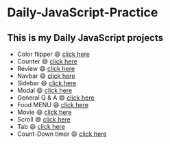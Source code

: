 # Daily-JavaScript-Practice

## This is my Daily JavaScript projects

- Color flipper :smile: [click here](https://iridescent-meerkat-587c72.netlify.app/)
- Counter :smile: [click here](https://mellow-choux-fcfe7e.netlify.app/)
- Review  :smile: [click here](https://lucky-palmier-80b11a.netlify.app/)
- Navbar :smile: [click here](https://jazzy-tanuki-a70f75.netlify.app/)
- Sidebar :smile: [click here](https://mellifluous-llama-705ca9.netlify.app/)
- Modal :smile: [click here](https://iridescent-cannoli-26efeb.netlify.app/)
- General Q & A :smile: [click here](https://shiny-beijinho-c2700e.netlify.app/)
- Food MENU :smile: [click here](https://stunning-centaur-9169ed.netlify.app/)
- Movie :smile: [click here](https://spiffy-sunflower-c9fe8a.netlify.app/)
- Scroll :smile: [click here](https://aesthetic-frangollo-e2c224.netlify.app/)
- Tab :smile: [click here](https://funny-lily-c0600e.netlify.app/)
- Count-Down timer :smile: [click here](https://statuesque-monstera-5e911f.netlify.app/)





